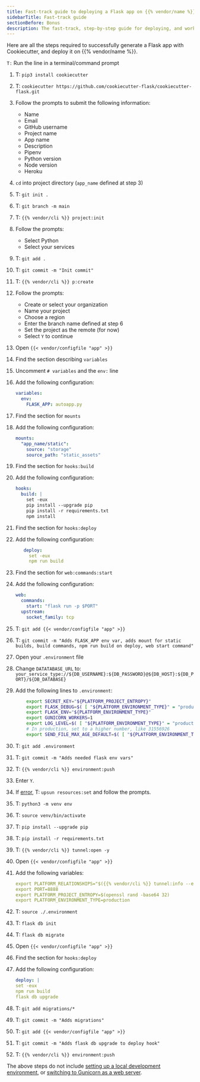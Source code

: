 ```yaml
---
title: Fast-track guide to deploying a Flask app on {{% vendor/name %}}
sidebarTitle: Fast-track guide
sectionBefore: Bonus
description: The fast-track, step-by-step guide for deploying, and working with Flask on {{% vendor/name %}}.
---
```


Here are all the steps required to successfully generate a Flask app with Cookiecutter,
and deploy it on {{% vendor/name %}}.

`T:` Run the line in a terminal/command prompt

1. T: `pip3 install cookiecutter`
1. T: `cookiecutter https://github.com/cookiecutter-flask/cookiecutter-flask.git`
1. Follow the prompts to submit the following information:
   - Name
   - Email
   - GitHub username
   - Project name
   - App name
   - Description
   - Pipenv
   - Python version
   - Node version
   - Heroku
1. `cd` into project directory (`app_name` defined at step 3)
1. T: `git init .`
1. T: `git branch -m main`
1. T: `{{% vendor/cli %}} project:init`
1. Follow the prompts:
   - Select Python
   - Select your services
1. T: `git add .`
1. T: `git commit -m "Init commit"`
1. T: `{{% vendor/cli %}} p:create`
1. Follow the prompts:
    - Create or select your organization
    - Name your project
    - Choose a region
    - Enter the branch name defined at step 6
    - Set the project as the remote (for now)
    - Select `Y` to continue
1. Open `{{< vendor/configfile "app" >}}`
1. Find the section describing `variables`
1. Uncomment `# variables` and the `env:` line
1. Add the following configuration:

    ```yaml {configFile="app"}
    variables:
      env:
        FLASK_APP: autoapp.py
    ```
1. Find the section for `mounts`
1. Add the following configuration:

    ```yaml {configFile="app"}
    mounts:
      "app_name/static":
        source: "storage"
        source_path: "static_assets"
    ```
1. Find the section for `hooks:build`
1. Add the following configuration:

    ```yaml {configFile="app"}
    hooks:
      build: |
        set -eux
        pip install --upgrade pip
        pip install -r requirements.txt
        npm install  
    ```
1. Find the section for `hooks:deploy`
1. Add the following configuration:
    ```yaml {configFile="app"}
       deploy:
         set -eux
         npm run build 
    ```
1. Find the section for `web:commands:start`
1. Add the following configuration:
    ```yaml {configFile="app"}
    web:
      commands:
        start: "flask run -p $PORT"
      upstream:
        socket_family: tcp
    ```
1. T: `git add {{< vendor/configfile "app" >}}`
1. T: `git commit -m "Adds FLASK_APP env var, adds mount for static builds, build commands, npm run build on deploy, web start command"`
1. Open your `.environment` file
1. Change `DATATABASE_URL` to: `your_service_type://${DB_USERNAME}:${DB_PASSWORD}@${DB_HOST}:${DB_PORT}/${DB_DATABASE}`
1. Add the following lines to `.environment`:
    ```bash {location=".environment"}
        export SECRET_KEY="${PLATFORM_PROJECT_ENTROPY}"
        export FLASK_DEBUG=$( [ "${PLATFORM_ENVIRONMENT_TYPE}" = "production" ] && echo 0 || echo 1)
        export FLASK_ENV="${PLATFORM_ENVIRONMENT_TYPE}"
        export GUNICORN_WORKERS=1
        export LOG_LEVEL=$( [ "${PLATFORM_ENVIRONMENT_TYPE}" = "production" ] && echo "info" || echo "debug")
        # In production, set to a higher number, like 31556926
        export SEND_FILE_MAX_AGE_DEFAULT=$( [ "${PLATFORM_ENVIRONMENT_TYPE}" = "production" ] && echo 31556926 || echo 0)
    ```
1. T: `git add .environment`
1. T: `git commit -m "Adds needed flask env vars"`
1. T: `{{% vendor/cli %}} environment:push`
1. Enter `Y`.<br/>
1. If [error](/manage-resources.md#default-resources), T: `upsun resources:set` and follow the prompts.
1. T: `python3 -m venv env`
1. T: `source venv/bin/activate`
1. T: `pip install --upgrade pip`
1. T: `pip install -r requirements.txt`
1. T: `{{% vendor/cli %}} tunnel:open -y`
1. Open `{{< vendor/configfile "app" >}}`
1. Add the following variables:
    ```yaml {configFile="app"}
    export PLATFORM_RELATIONSHIPS="$({{% vendor/cli %}} tunnel:info --encode)"
    export PORT=8888
    export PLATFORM_PROJECT_ENTROPY=$(openssl rand -base64 32)
    export PLATFORM_ENVIRONMENT_TYPE=production
    ```
1. T: `source ./.environment`
1. T: `flask db init`
1. T: `flask db migrate`
1. Open `{{< vendor/configfile "app" >}}`
1. Find the section for `hooks:deploy`
1. Add the following configuration:
    ```yaml {configFile="app"}
    deploy: |
    set -eux
    npm run build
    flask db upgrade   
    ```
1. T: `git add migrations/*`
1. T: `git commit -m "Adds migrations"`
1. T: `git add {{< vendor/configfile "app" >}}`
1. T: `git commit -m "Adds flask db upgrade to deploy hook"`
1. T: `{{% vendor/cli %}} environment:push`

The above steps do not include [setting up a local development environment](/get-started/flask/local-development/_index.md),
or [switching to Gunicorn as a web server](/get-started/flask/web-servers.md).
